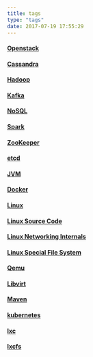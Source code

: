 ```yaml
---
title: tags
type: "tags"
date: 2017-07-19 17:55:29
---
```


#### [Openstack](https://sstar1314.github.io/tags/Openstack/)

#### [Cassandra](https://sstar1314.github.io/tags/Cassandra/)

#### [Hadoop](https://sstar1314.github.io/tags/Hadoop/)

#### [Kafka](https://sstar1314.github.io/tags/Kafka/)

#### [NoSQL](https://sstar1314.github.io/tags/NoSQL/)

#### [Spark](https://sstar1314.github.io/tags/Spark/)

#### [ZooKeeper](https://sstar1314.github.io/tags/ZooKeeper/)

#### [etcd](https://sstar1314.github.io/tags/etcd/)

#### [JVM](https://sstar1314.github.io/tags/JVM/)

#### [Docker](https://sstar1314.github.io/tags/Docker/)

#### [Linux](https://sstar1314.github.io/tags/Linux/)

#### [Linux Source Code](https://sstar1314.github.io/tags/Linux-Source-Code/)

#### [Linux Networking Internals](https://sstar1314.github.io/tags/Linux-Networking-Internals/)

#### [Linux Special File System](https://sstar1314.github.io/tags/Linux-Special-File-System/)

#### [Qemu](https://sstar1314.github.io/tags/QEMU/)

#### [Libvirt](https://sstar1314.github.io/tags/Libvirt/)

#### [Maven](https://sstar1314.github.io/tags/Maven/)

#### [kubernetes](https://sstar1314.github.io/tags/kubernetes/)

#### [lxc](https://sstar1314.github.io/tags/lxc/)

#### [lxcfs](https://sstar1314.github.io/tags/lxcfs/)
